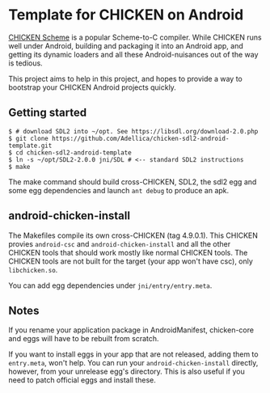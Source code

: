 
# Template for CHICKEN on Android

[CHICKEN Scheme](call-cc.org) is a popular Scheme-to-C compiler. While
CHICKEN runs well under Android, building and packaging it into an
Android app, and getting its dynamic loaders and all these
Android-nuisances out of the way is tedious.

This project aims to help in this project, and hopes to provide a way
to bootstrap your CHICKEN Android projects quickly.

## Getting started

```
$ # download SDL2 into ~/opt. See https://libsdl.org/download-2.0.php
$ git clone https://github.com/Adellica/chicken-sdl2-android-template.git
$ cd chicken-sdl2-android-template
$ ln -s ~/opt/SDL2-2.0.0 jni/SDL # <-- standard SDL2 instructions
$ make
```

The make command should build cross-CHICKEN, SDL2, the sdl2 egg and
some egg dependencies and launch `ant debug` to produce an apk.

## android-chicken-install

The Makefiles compile its own cross-CHICKEN (tag 4.9.0.1). This
CHICKEN provies `android-csc` and `android-chicken-install` and all
the other CHICKEN tools that should work mostly like normal CHICKEN
tools. The CHICKEN tools are not built for the target (your app won't
have csc), only `libchicken.so`.

You can add egg dependencies under `jni/entry/entry.meta`.

## Notes

If you rename your application package in AndroidManifest,
chicken-core and eggs will have to be rebuilt from scratch.

If you want to install eggs in your app that are not released, adding
them to `entry.meta`, won't help. You can run your
`android-chicken-install` directly, however, from your unrelease egg's
directory. This is also useful if you need to patch official eggs and
install these.
